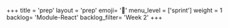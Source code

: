 +++
title = 'prep'
layout = 'prep'
emoji= '📝'
menu_level = ['sprint']
weight = 1
backlog= 'Module-React'
backlog_filter= 'Week 2'
+++


